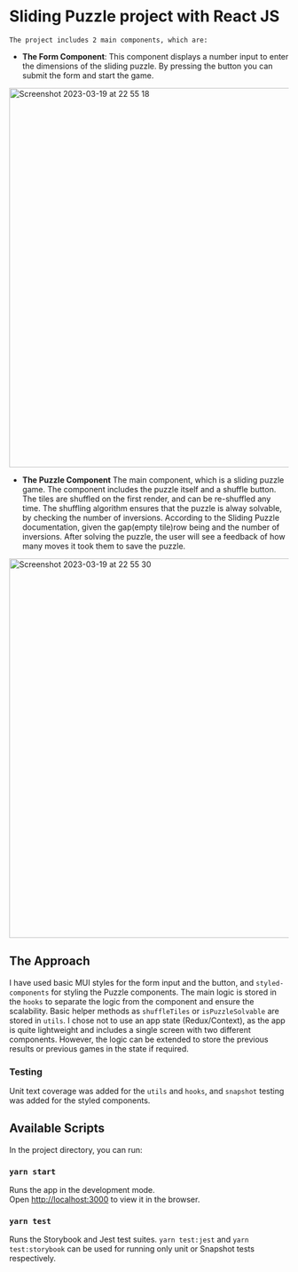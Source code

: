 # Sliding Puzzle project with React JS

    The project includes 2 main components, which are:
- **The Form Component**:
    This component displays a number input to enter the dimensions of the sliding puzzle. By pressing the button you can submit the form and start the game.

<img width="683" alt="Screenshot 2023-03-19 at 22 55 18" src="https://user-images.githubusercontent.com/64727687/226327950-0158a589-7ffc-4d11-b154-213eebfe1feb.png">


- **The Puzzle Component**
    The main component, which is a sliding puzzle game. The component includes the puzzle itself and a shuffle button.
    The tiles are shuffled on the first render, and can be re-shuffled any time. The shuffling algorithm ensures that the puzzle is alway solvable, by checking the number of inversions. According to the Sliding Puzzle documentation, given the gap(empty tile)row being and the number of inversions. After solving the puzzle, the user will see a feedback of how many moves it took them to save the puzzle.

<img width="683" alt="Screenshot 2023-03-19 at 22 55 30" src="https://user-images.githubusercontent.com/64727687/226328154-1f097b13-4b61-460c-be91-ac28cd27ac40.png">


## The Approach

   I have used basic MUI styles for the form input and the button, and `styled-components` for styling the Puzzle components. The main logic is stored in the `hooks` to separate the logic from the component and ensure the scalability. Basic helper methods as `shuffleTiles` or `isPuzzleSolvable` are stored in `utils`.
    I chose not to use an app state (Redux/Context), as the app is quite lightweight and includes a single screen with two different components. However, the logic can be extended to store the previous results or previous games in the state if required.

### Testing
   Unit text coverage was added for the `utils` and `hooks`, and `snapshot` testing was added for the styled components.

## Available Scripts

   In the project directory, you can run:

### `yarn start`

   Runs the app in the development mode.\
   Open [http://localhost:3000](http://localhost:3000) to view it in the browser.

### `yarn test`

   Runs the Storybook and Jest test suites.
   `yarn test:jest` and `yarn test:storybook` can be used for running only unit or Snapshot tests respectively.


 
 


